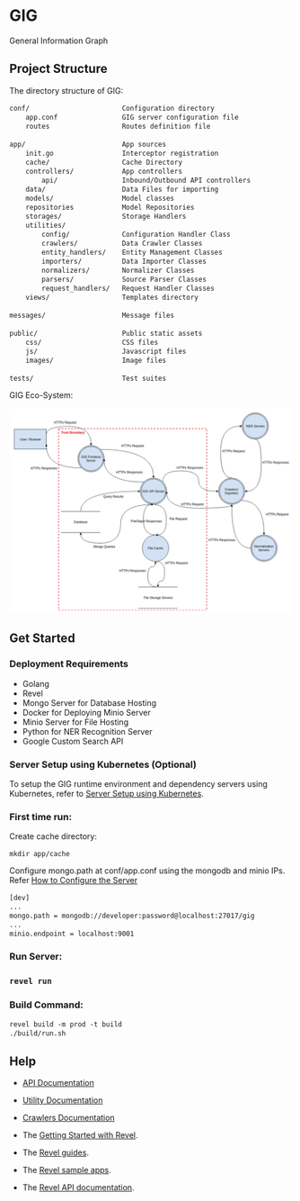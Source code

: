 # GIG
General Information Graph

## Project Structure

The directory structure of GIG:

    conf/                       Configuration directory
        app.conf                GIG server configuration file
        routes                  Routes definition file

    app/                        App sources
        init.go                 Interceptor registration
        cache/                  Cache Directory
        controllers/            App controllers
            api/                Inbound/Outbound API controllers
        data/                   Data Files for importing             
        models/                 Model classes
        repositories            Model Repositories
        storages/               Storage Handlers
        utilities/
            config/             Configuration Handler Class
            crawlers/           Data Crawler Classes
            entity_handlers/    Entity Management Classes
            importers/          Data Importer Classes
            normalizers/        Normalizer Classes
            parsers/            Source Parser Classes
            request_handlers/   Request Handler Classes
        views/                  Templates directory            

    messages/                   Message files

    public/                     Public static assets
        css/                    CSS files
        js/                     Javascript files
        images/                 Image files

    tests/                      Test suites
    
GIG Eco-System:

![GIG High Level Architecture](docs/images/gig_dataflow_diagram.png)

## Get Started

### Deployment Requirements
* Golang
* Revel
* Mongo Server for Database Hosting
* Docker for Deploying Minio Server
* Minio Server for File Hosting
* Python for NER Recognition Server
* Google Custom Search API

### Server Setup using Kubernetes (Optional)

To setup the GIG runtime environment and dependency servers using Kubernetes, refer to [Server Setup using Kubernetes](deployment/README.md).

### First time run:

Create cache directory:

    mkdir app/cache
    
    
Configure mongo.path at conf/app.conf using the mongodb and minio IPs. Refer [How to Configure the Server](conf/README.md)

    [dev]
    ...
    mongo.path = mongodb://developer:password@localhost:27017/gig
    ...
    minio.endpoint = localhost:9001
    
### Run Server:

### `revel run`
    
### Build Command:

    revel build -m prod -t build
    ./build/run.sh

## Help
* [API Documentation](https://app.swaggerhub.com/apis-docs/LSFGIG/GIG_API/1.0.0)
* [Utility Documentation](commons/README.md)
* [Crawlers Documentation](scripts/crawlers/README.md)

* The [Getting Started with Revel](http://revel.github.io/tutorial/gettingstarted.html).
* The [Revel guides](http://revel.github.io/manual/index.html).
* The [Revel sample apps](http://revel.github.io/examples/index.html).
* The [Revel API documentation](https://godoc.org/github.com/revel/revel).
